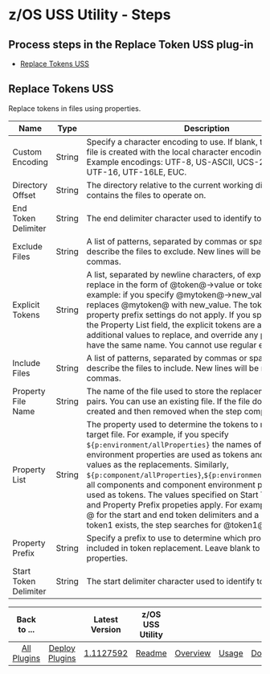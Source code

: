 
z/OS USS Utility - Steps
========================

Process steps in the Replace Token USS plug-in
----------------------------------------------

* [Replace Tokens USS](#replace-tokens-uss)


Replace Tokens USS
------------------

Replace tokens in files using properties.


| Name                  | Type   | Description                                                                                                                                                                                                                                                                                                                                                                                                                                                                                                                                                                                                                                             | Required | Property Name  |
|-----------------------|--------|---------------------------------------------------------------------------------------------------------------------------------------------------------------------------------------------------------------------------------------------------------------------------------------------------------------------------------------------------------------------------------------------------------------------------------------------------------------------------------------------------------------------------------------------------------------------------------------------------------------------------------------------------------|----------|----------------|
| Custom Encoding       | String | Specify a character encoding to use. If blank, the replacement file is created with the local character encoding of the agent. Example encodings: UTF-8, US-ASCII, UCS-2, JIS X 0201, UTF-16, UTF-16LE, EUC.                                                                                                                                                                                                                                                                                                                                                                                                                                            | No       | customEncoding |
| Directory Offset      | String | The directory relative to the current working directory that contains the files to operate on.                                                                                                                                                                                                                                                                                                                                                                                                                                                                                                                                                          | No       | dir            |
| End Token Delimiter   | String | The end delimiter character used to identify tokens.                                                                                                                                                                                                                                                                                                                                                                                                                                                                                                                                                                                                    | No       | endDelimiter   |
| Exclude Files         | String | A list of patterns, separated by commas or spaces, that describe the files to exclude. New lines will be replaced with commas.                                                                                                                                                                                                                                                                                                                                                                                                                                                                                                                          | No       | excludes       |
| Explicit Tokens       | String | A list, separated by newline characters, of explicit tokens to replace in the form of @token@->value or token->value. For example: if you specify @mytoken@->new\_value, the step replaces @mytoken@ with new\_value. The token delimiter and property prefix settings do not apply. If you specified a value in the Property List field, the explicit tokens are added as additional values to replace, and override any properties that have the same name. You cannot use regular expressions.                                                                                                                                                       | No       | explicitTokens |
| Include Files         | String | A list of patterns, separated by commas or spaces, that describe the files to include. New lines will be replaced with commas.                                                                                                                                                                                                                                                                                                                                                                                                                                                                                                                          | Yes      | includes       |
| Property File Name    | String | The name of the file used to store the replacement name-value pairs. You can use an existing file. If the file does not exist, it is created and then removed when the step completes.                                                                                                                                                                                                                                                                                                                                                                                                                                                                  | No       | propFile       |
| Property List         | String | The property used to determine the tokens to replace in the target file. For example, if you specify ``${p:environment/allProperties}`` the names of all component environment properties are used as tokens and the property values as the replacements. Similarly, ``${p:component/allProperties}``,``${p:environment/allProperties}`` all components and component environment properties are used as tokens. The values specified on Start Token Delimiter and Property Prefix propeties apply. For example, if you specify @ for the start and end token delimiters and a property named token1 exists, the step searches for @token1@ to replace. | No       | envPropValues  |
| Property Prefix       | String | Specify a prefix to use to determine which properties are included in token replacement. Leave blank to include all properties.                                                                                                                                                                                                                                                                                                                                                                                                                                                                                                                         | No       | propertyPrefix |
| Start Token Delimiter | String | The start delimiter character used to identify tokens.                                                                                                                                                                                                                                                                                                                                                                                                                                                                                                                                                                                                  | No       | startDelimiter |



|          Back to ...          |                                |                                                                      Latest Version                                                                       |  z/OS USS Utility   ||||
|:-----------------------------:|:------------------------------:|:---------------------------------------------------------------------------------------------------------------------------------------------------------:|:-------------------:| :---: | :---: | :---: |
| [All Plugins](../../index.md) | [Deploy Plugins](../README.md) | [1.1127592](https://raw.githubusercontent.com/UrbanCode/IBM-UCD-PLUGINS/main/files/zos-replacetokens-uss/ucd-plugins-zos-replacetokens-uss-1.1127592.zip) | [Readme](README.md) |[Overview](overview.md)|[Usage](usage.md)|[Downloads](downloads.md)|
